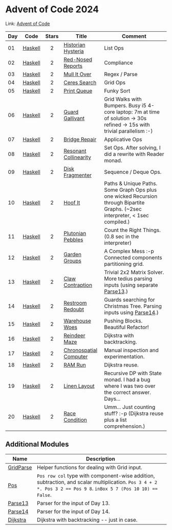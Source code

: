 # Advent of Code 2024

Link: [Advent of Code](https://adventofcode.com/2024)

| Day | Code             | Stars | Title                                                        | Comment                                                                                                                        |
| --- | ---------------- | :---: | ------------------------------------------------------------ | ------------------------------------------------------------------------------------------------------------------------------ |
| 01  | [Haskell](01.hs) |   2   | [Historian Hysteria](https://adventofcode.com/2024/day/1)    | List Ops                                                                                                                       |
| 02  | [Haskell](02.hs) |   2   | [Red-Nosed Reports](https://adventofcode.com/2024/day/2)     | Compliance                                                                                                                     |
| 03  | [Haskell](03.hs) |   2   | [Mull It Over](https://adventofcode.com/2024/day/3)          | Regex / Parse                                                                                                                  |
| 04  | [Haskell](04.hs) |   2   | [Ceres Search](https://adventofcode.com/2024/day/4)          | Grid Ops                                                                                                                       |
| 05  | [Haskell](05.hs) |   2   | [Print Queue](https://adventofcode.com/2024/day/5)           | Funky Sort                                                                                                                     |
| 06  | [Haskell](06.hs) |   2   | [Guard Gallivant](https://adventofcode.com/2024/day/6)       | Grid Walks with Bumpers. Busy i5 4-core laptop: 7m at time of solution -> 30s refined -> 15s with trivial parallelism :-)      |
| 07  | [Haskell](07.hs) |   2   | [Bridge Repair](https://adventofcode.com/2024day/7)          | Applicative Ops                                                                                                                |
| 08  | [Haskell](08.hs) |   2   | [Resonant Collinearity](https://adventofcode.com/2024/day/8) | Set Ops. After solving, I did a rewrite with Reader monad.                                                                     |
| 09  | [Haskell](09.hs) |   2   | [Disk Fragmenter](https://adventofcode.com/2024/day/9)       | Sequence / Deque Ops.                                                                                                          |
| 10  | [Haskell](10.hs) |   2   | [Hoof It](https://adventofcode.com/2024/day/10)              | Paths & Unique Paths. Some Graph Ops plus one wicked Recursion through Bipartite Graphs. (~2sec interpreter, < 1sec compiled.) |
| 11  | [Haskell](11.hs) |   2   | [Plutonian Pebbles](https://adventofcode.com/2024/day/11)    | Count the Right Things. (0.8 sec in the interpreter)                                                                           |
| 12  | [Haskell](12.hs) |   2   | [Garden Groups](https://adventofcode.com/2024/day/12)        | A Complex Mess :-p Connected components partitioning grid.                                                                     |
| 13  | [Haskell](13.hs) |   2   | [Claw Contraption](https://adventofcode.com/2024/day/13)     | Trivial 2x2 Matrix Solver. More tedius parsing inputs (using separate [Parse13](Parse13.hs).)                                  |
| 14  | [Haskell](14.hs) |   2   | [Restroom Redoubt](https://adventofcode.com/2024/day/14)     | Guards searching for Christmas Tree. Parsing inputs using [Parse14](Parse14.hs).)                                              |
| 15  | [Haskell](15/)   |   2   | [Warehouse Woes](https://adventofcode.com/2024/day/15)       | Pushing Blocks. Beautiful Refactor!                                                                                            |
| 16  | [Haskell](16/)   |   2   | [Reindeer Maze](https://adventofcode.com/2024/day/16)        | Dijkstra with backtracking.                                                                                                    |
| 17  | [Haskell](17/)   |   2   | [Chronospatial Computer](https://adventofcode.com/2024/day/17)        | Manual inspection and experimentation.   |
| 18  | [Haskell](18/)   |   2   | [RAM Run](https://adventofcode.com/2024/day/18)        | Dijkstra reuse. |
| 19  | [Haskell](19/)   |   2   | [Linen Layout](https://adventofcode.com/2024/day/19)        | Recursive DP with State monad. I had a bug where I was two over the correct answer. Days... |
| 20  | [Haskell](20/)   |   2   | [Race Condition](https://adventofcode.com/2024/day/20)        | Umm... Just counting stuff? :-p  (Dijkstra reuse plus a list comprehension.) |

## Additional Modules

| Name                      | Description                                                                                                                                                     |
| ------------------------- | --------------------------------------------------------------------------------------------------------------------------------------------------------------- |
| [GridParse](GridParse.hs) | Helper functions for dealing with Grid input.                                                                                                                   |
| [Pos](Pos.hs)             | `Pos row col` type with component-wise addition, subtraction, and scalar multiplication. `Pos 3 4 + 2 *. Pos 3 2 == Pos 9 8`. `inBox 5 7 (Pos 10 10) == False`. |
| [Parse13](Parse13.hs)     | Parser for the input of Day 13.                                                                                                                                 |
| [Parse14](Parse14.hs)     | Parser for the input of Day 14.                                                                                                                                 |
| [Dijkstra](16/Dijkstra.hs) | Dijkstra with backtracking -- just in case. |

